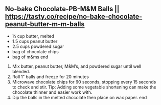 ## No-bake Chocolate-PB-M&M Balls || https://tasty.co/recipe/no-bake-chocolate-peanut-butter-m-m-balls

- ½ cup butter, melted
- 1.5 cups peanut butter
- 2.5 cups powdered sugar
- bag of chocolate chips
- bag of m&ms
end

1. Mix butter, peanut butter, M&M’s, and powdered sugar until well blended.
2. Roll 1" balls and freeze for 20 minutes
3. Microwave chocolate chips for 60 seconds, stopping every 15 seconds to check and stir. Tip: Adding some vegetable shortening can make the chocolate thinner and easier work with.
4. Dip the balls in the melted chocolate then place on wax paper.
end